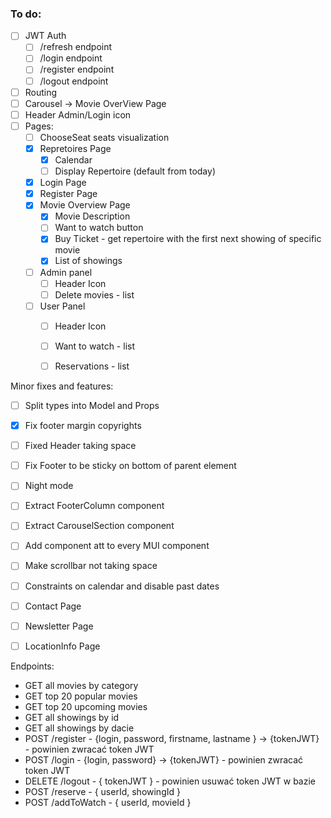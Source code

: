 ### To do:
- [ ] JWT Auth
    - [ ] /refresh endpoint
    - [ ] /login endpoint
    - [ ] /register endpoint
    - [ ] /logout endpoint
- [ ] Routing
- [ ] Carousel -> Movie OverView Page
- [ ] Header Admin/Login icon
- [ ] Pages:
    - [ ] ChooseSeat seats visualization
    - [x] Repretoires Page
        - [x] Calendar
        - [ ] Display Repertoire (default from today)
    - [x] Login Page
    - [x] Register Page
    - [x] Movie Overview Page
        - [x] Movie Description
        - [ ] Want to watch button
        - [x] Buy Ticket - get repertoire with the first next showing of specific movie 
        - [x] List of showings
    - [ ] Admin panel
        - [ ] Header Icon
        - [ ] Delete movies - list
    - [ ] User Panel
        - [ ] Header Icon
        - [ ] Want to watch - list
        - [ ] Reservations - list
    

Minor fixes and features:
- [ ] Split types into Model and Props
- [x] Fix footer margin copyrights
- [ ] Fixed Header taking space
- [ ] Fix Footer to be sticky on bottom of parent element
- [ ] Night mode
- [ ] Extract FooterColumn component
- [ ] Extract CarouselSection component
- [ ] Add component att to every MUI component
- [ ] Make scrollbar not taking space
- [ ] Constraints on calendar and disable past dates
- [ ] Contact Page
- [ ] Newsletter Page
- [ ] LocationInfo Page


Endpoints:
- GET all movies by category
- GET top 20 popular movies
- GET top 20 upcoming movies
- GET all showings by id
- GET all showings by dacie
- POST /register - {login, password, firstname, lastname } -> {tokenJWT} - powinien zwracać token JWT
- POST /login - {login, password} -> {tokenJWT} - powinien zwracać token JWT
- DELETE /logout - { tokenJWT } - powinien usuwać token JWT w bazie
- POST /reserve - { userId, showingId } 
- POST /addToWatch - { userId, movieId } 